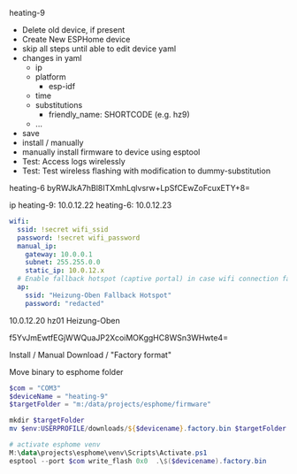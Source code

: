 heating-9

- Delete old device, if present
- Create New ESPHome device
- skip all steps until able to edit device yaml
- changes in yaml
  - ip
  - platform
    - esp-idf
  - time
  - substitutions
    - friendly_name: SHORTCODE (e.g. hz9)
  - ...
- save
- install / manually
- manually install firmware to device using esptool
- Test: Access logs wirelessly
- Test: Test wireless flashing with modification to dummy-substitution


heating-6
byRWJkA7hBl8ITXmhLqlvsrw+LpSfCEwZoFcuxETY+8=

ip
heating-9: 10.0.12.22
heating-6: 10.0.12.23

```yaml
wifi:
  ssid: !secret wifi_ssid
  password: !secret wifi_password
  manual_ip:
    gateway: 10.0.0.1
    subnet: 255.255.0.0
    static_ip: 10.0.12.x
  # Enable fallback hotspot (captive portal) in case wifi connection fails
  ap:
    ssid: "Heizung-Oben Fallback Hotspot"
    password: "redacted"
```

10.0.12.20   hz01   Heizung-Oben

f5YvJmEwtfEGjWWQuaJP2XcoiMOKggHC8WSn3WHwte4=


Install / Manual Download / "Factory format"

Move binary to esphome folder

```powershell
$com = "COM3"
$deviceName = "heating-9"
$targetFolder = "m:/data/projects/esphome/firmware"

mkdir $targetFolder
mv $env:USERPROFILE/downloads/${$devicename}.factory.bin $targetFolder
```

```powershell
# activate esphome venv
M:\data\projects\esphome\venv\Scripts\Activate.ps1
esptool --port $com write_flash 0x0  .\$($devicename).factory.bin
```
